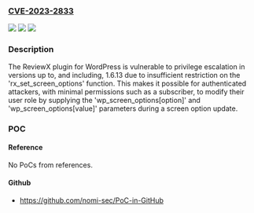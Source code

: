 ### [CVE-2023-2833](https://cve.mitre.org/cgi-bin/cvename.cgi?name=CVE-2023-2833)
![](https://img.shields.io/static/v1?label=Product&message=ReviewX%20%E2%80%93%20Multi-criteria%20Rating%20%26%20Reviews%20for%20WooCommerce&color=blue)
![](https://img.shields.io/static/v1?label=Version&message=*%3C%3D%201.6.13%20&color=brighgreen)
![](https://img.shields.io/static/v1?label=Vulnerability&message=CWE-269%20Improper%20Privilege%20Management&color=brighgreen)

### Description

The ReviewX plugin for WordPress is vulnerable to privilege escalation in versions up to, and including, 1.6.13 due to insufficient restriction on the 'rx_set_screen_options' function. This makes it possible for authenticated attackers, with minimal permissions such as a subscriber, to modify their user role by supplying the 'wp_screen_options[option]' and 'wp_screen_options[value]' parameters during a screen option update.

### POC

#### Reference
No PoCs from references.

#### Github
- https://github.com/nomi-sec/PoC-in-GitHub

